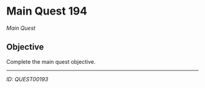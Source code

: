 # Main Quest 194

*Main Quest*

## Objective
Complete the main quest objective.

---
*ID: QUEST00193*